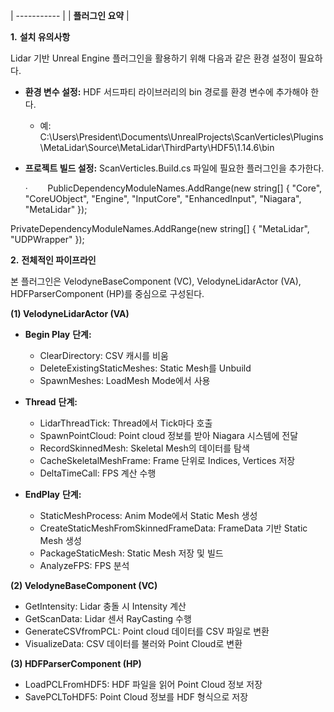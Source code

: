 
| ----------- |
| **플러그인 요약** |

**1.** **설치 유의사항**

Lidar 기반 Unreal Engine 플러그인을 활용하기 위해 다음과 같은 환경 설정이 필요하다.

- **환경 변수 설정:** HDF 서드파티 라이브러리의 bin 경로를 환경 변수에 추가해야 한다.

  - 예: C:\Users\President\Documents\UnrealProjects\ScanVerticles\Plugins\MetaLidar\Source\MetaLidar\ThirdParty\HDF5\1.14.6\bin

- **프로젝트 빌드 설정:** ScanVerticles.Build.cs 파일에 필요한 플러그인을 추가한다.

  ·        PublicDependencyModuleNames.AddRange(new string[] { "Core", "CoreUObject", "Engine", "InputCore", "EnhancedInput", "Niagara", "MetaLidar" });

PrivateDependencyModuleNames.AddRange(new string[] { "MetaLidar", "UDPWrapper" });

**2.** **전체적인 파이프라인**

본 플러그인은 VelodyneBaseComponent (VC), VelodyneLidarActor (VA), HDFParserComponent (HP)를 중심으로 구성된다.

**(1) VelodyneLidarActor (VA)**

  - **Begin Play** **단계:**
  
    - ClearDirectory: CSV 캐시를 비움
    - DeleteExistingStaticMeshes: Static Mesh를 Unbuild
    - SpawnMeshes: LoadMesh Mode에서 사용
  
  - **Thread** **단계:**
  
    - LidarThreadTick: Thread에서 Tick마다 호출
    - SpawnPointCloud: Point cloud 정보를 받아 Niagara 시스템에 전달
    - RecordSkinnedMesh: Skeletal Mesh의 데이터를 탐색
    - CacheSkeletalMeshFrame: Frame 단위로 Indices, Vertices 저장
    - DeltaTimeCall: FPS 계산 수행
  
  - **EndPlay** **단계:**
  
    - StaticMeshProcess: Anim Mode에서 Static Mesh 생성
    - CreateStaticMeshFromSkinnedFrameData: FrameData 기반 Static Mesh 생성
    - PackageStaticMesh: Static Mesh 저장 및 빌드
    - AnalyzeFPS: FPS 분석

**(2) VelodyneBaseComponent (VC)**

  - GetIntensity: Lidar 충돌 시 Intensity 계산
  - GetScanData: Lidar 센서 RayCasting 수행
  - GenerateCSVfromPCL: Point cloud 데이터를 CSV 파일로 변환
  - VisualizeData: CSV 데이터를 불러와 Point Cloud로 변환

**(3) HDFParserComponent (HP)**

  - LoadPCLFromHDF5: HDF 파일을 읽어 Point Cloud 정보 저장
  - SavePCLToHDF5: Point Cloud 정보를 HDF 형식으로 저장
